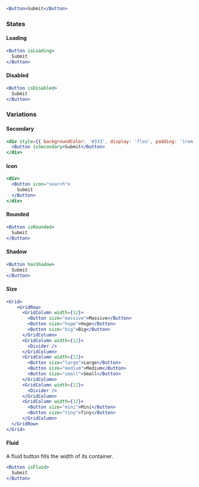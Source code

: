 ```jsx
<Button>Submit</Button>
```

### States

#### Loading

```jsx
<Button isLoading>
  Submit
</Button>
```


#### Disabled

```jsx
<Button isDisabled>
  Submit
</Button>
```

### Variations

#### Secondary

```jsx
<div style={{ backgroundColor: '#333', display: 'flex', padding: '1rem' }}>
  <Button isSecondary>Submit</Button>
</div>
```

#### Icon

```jsx
<div>
  <Button icon="search">
    Submit
  </Button>
</div>
```

#### Rounded

```jsx
<Button isRounded>
  Submit
</Button>
```

#### Shadow

```jsx
<Button hasShadow>
  Submit
</Button>
```

#### Size

```jsx
<Grid>
    <GridRow>
      <GridColumn width={12}>
        <Button size="massive">Massive</Button>
        <Button size="huge">Huge</Button>
        <Button size="big">Big</Button>
      </GridColumn>
      <GridColumn width={12}>
        <Divider />
      </GridColumn>
      <GridColumn width={12}>
        <Button size="large">Large</Button>
        <Button size="medium">Medium</Button>
        <Button size="small">Small</Button>
      </GridColumn>
      <GridColumn width={12}>
        <Divider />
      </GridColumn>
      <GridColumn width={12}>
        <Button size="mini">Mini</Button>
        <Button size="tiny">Tiny</Button>
      </GridColumn>
  </GridRow>
</Grid>
```
 
#### Fluid

A fluid button fills the width of its container.

```jsx
<Button isFluid>
  Submit
</Button>
```
